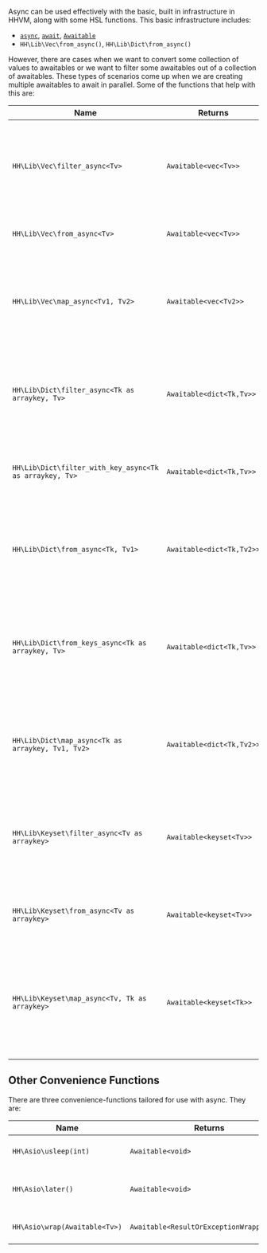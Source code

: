 Async can be used effectively with the basic, built in infrastructure in HHVM, along with some HSL functions. This basic infrastructure includes:
* [`async`](../asynchronous-operations/introduction.md), [`await`](../asynchronous-operations/awaitables), [`Awaitable`](../asynchronous-operations/awaitables)
* `HH\Lib\Vec\from_async()`, `HH\Lib\Dict\from_async()`

However, there are cases when we want to convert some collection of values to awaitables or we want to filter some awaitables out
of a collection of awaitables. These types of scenarios come up when we are creating multiple awaitables to await in parallel. Some
of the functions that help with this are:

Name | Returns | Description
-----|---------|------------
`HH\Lib\Vec\filter_async<Tv>` | `Awaitable<vec<Tv>>` | Returns a new vec containing only the values for which the given async predicate returns `true`.
`HH\Lib\Vec\from_async<Tv>` | `Awaitable<vec<Tv>>` | Returns a new vec with each value awaited in parallel.
`HH\Lib\Vec\map_async<Tv1, Tv2>` | `Awaitable<vec<Tv2>>` | Returns a new vec where each value is the result of calling the given async function on the original value.
`HH\Lib\Dict\filter_async<Tk as arraykey, Tv>` | `Awaitable<dict<Tk,Tv>>` | Returns a new dict containing only the values for which the given async predicate returns `true`.
`HH\Lib\Dict\filter_with_key_async<Tk as arraykey, Tv>` | `Awaitable<dict<Tk,Tv>>` | Like `filter_async`, but lets you utilize the keys of your dict too.
`HH\Lib\Dict\from_async<Tk, Tv1>` | `Awaitable<dict<Tk,Tv2>>` | Returns a new dict where each value is the result of calling the given async function on the original value.
`HH\Lib\Dict\from_keys_async<Tk as arraykey, Tv>` | `Awaitable<dict<Tk,Tv>>` | Returns a new dict where each value is the result of calling the given async function on the corresponding key.
`HH\Lib\Dict\map_async<Tk as arraykey, Tv1, Tv2>` | `Awaitable<dict<Tk,Tv2>>` | Returns a new dict where each value is the result of calling the given async function on the original value.
`HH\Lib\Keyset\filter_async<Tv as arraykey>` | `Awaitable<keyset<Tv>>` | Returns a new keyset containing only the values for which the given async predicate returns `true`.
`HH\Lib\Keyset\from_async<Tv as arraykey>` | `Awaitable<keyset<Tv>>` | Returns a new keyset containing the awaited result of the given Awaitables.
`HH\Lib\Keyset\map_async<Tv, Tk as arraykey>` | `Awaitable<keyset<Tk>>` | Returns a new keyset where the value is the result of calling the given async function on the original values in the given traversable.

## Other Convenience Functions

There are three convenience-functions tailored for use with async. They are:

Name | Returns | Description
-----|---------|------------
`HH\Asio\usleep(int)` | `Awaitable<void>` | Wait a given length of time before an async function does more work.
`HH\Asio\later()` | `Awaitable<void>` | Reschedule the work of an async function until some undetermined point in the future.
`HH\Asio\wrap(Awaitable<Tv>)` | `Awaitable<ResultOrExceptionWrapper<Tv>>` | Wrap an `Awaitable` into an `Awaitable` of `ResultOrExceptionWrapper`.
